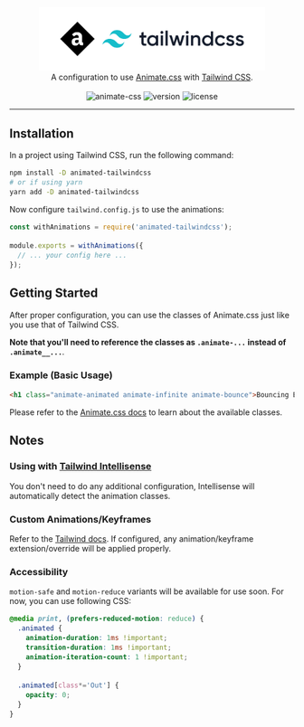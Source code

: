 <!-- markdownlint-disable MD033 MD041 -->
<p align="center">
  <img alt="Animated Tailwind CSS" src="./logo.svg" width="400">
  <br>
  A configuration to use <a href="https://github.com/animate-css/animate.css"
  rel="noopener noreferrer" target="_blank">Animate.css</a> with <a href=
  "https://github.com/tailwindlabs/tailwindcss" rel="noopener noreferrer"
  target="_blank">Tailwind CSS</a>.
  <br>
  <br>
  <img alt="animate-css" src=
  "https://img.shields.io/badge/animate.css-v4.1.1-007EC6?style=flat-square">
  <img alt="version" src=
  "https://img.shields.io/npm/v/animated-tailwindcss?style=flat-square">
  <img alt="license" src=
  "https://img.shields.io/npm/l/animated-tailwindcss?style=flat-square">
</p>

---

## Installation

In a project using Tailwind CSS, run the following command:

```sh
npm install -D animated-tailwindcss
# or if using yarn
yarn add -D animated-tailwindcss
```

Now configure `tailwind.config.js` to use the animations:

```js
const withAnimations = require('animated-tailwindcss');

module.exports = withAnimations({
  // ... your config here ...
});
```

## Getting Started

After proper configuration, you can use the classes of Animate.css just like you use that of Tailwind CSS.

**Note that you'll need to reference the classes as `.animate-...` instead of `.animate__...`**.

### Example (Basic Usage)

```html
<h1 class="animate-animated animate-infinite animate-bounce">Bouncing Element</h1>
```

Please refer to the [Animate.css docs](https://animate.style/) to learn about the available classes.

## Notes

### Using with [Tailwind Intellisense](https://marketplace.visualstudio.com/items?itemName=bradlc.vscode-tailwindcss)

You don't need to do any additional configuration, Intellisense will automatically detect the animation classes.

### Custom Animations/Keyframes

Refer to the [Tailwind docs](https://tailwindcss.com/docs/animation#customizing). If configured, any animation/keyframe extension/override will be applied properly.

### Accessibility

`motion-safe` and `motion-reduce` variants will be available for use soon. For now, you can use following CSS:

```css
@media print, (prefers-reduced-motion: reduce) {
  .animated {
    animation-duration: 1ms !important;
    transition-duration: 1ms !important;
    animation-iteration-count: 1 !important;
  }

  .animated[class*='Out'] {
    opacity: 0;
  }
}
```
